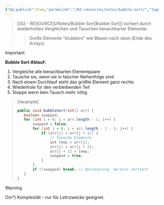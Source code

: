 ```yaml
---
{"dg-publish":true,"permalink":"/02-resources/notes/bubble-sort/","tags":["algorithmen/sortierung","grundlagen/einfach"],"noteIcon":"","updated":"2025-09-16T16:45:37.329+02:00"}
---
```



>[[02 - RESOURCES/Notes/Bubble Sort\|Bubble Sort]] sortiert durch wiederholtes Vergleichen und Tauschen benachbarter Elemente.

>>Große Elemente "blubbern" wie Blasen nach oben (Ende des Arrays).

>[!important] 
>**Bubble Sort Ablauf:**
>1. Vergleiche alle benachbarten Elementpaare
>2. Tausche sie, wenn sie in falscher Reihenfolge sind
>3. Nach einem Durchlauf steht das größte Element ganz rechts
>4. Wiederhole für den verbleibenden Teil
>5. Stoppe wenn kein Tausch mehr nötig

>[!example] 
>```java
>public void bubbleSort(int[] arr) {
>    boolean swapped;
>    for (int i = 0; i < arr.length - 1; i++) {
>        swapped = false;
>        for (int j = 0; j < arr.length - 1 - i; j++) {
>            if (arr[j] > arr[j + 1]) {
>                // Tausche Elemente
>                int temp = arr[j];
>                arr[j] = arr[j + 1];
>                arr[j + 1] = temp;
>                swapped = true;
>            }
>        }
>        if (!swapped) break; // Optimierung: bereits sortiert
>    }
>}
>```

>[!warning] 
>O(n²) Komplexität - nur für Lehrzwecke geeignet.